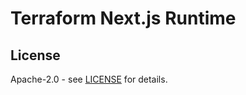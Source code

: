 # Terraform Next.js Runtime

## License

Apache-2.0 - see [LICENSE](https://github.com/dealmore/terraform-aws-next-js/blob/main/packages/runtime/LICENSE) for details.
